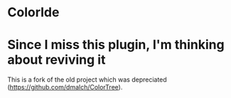 # ColorIde

# Since I miss this plugin, I'm thinking about reviving it

This is a fork of the old project which was depreciated (https://github.com/dmalch/ColorTree).

